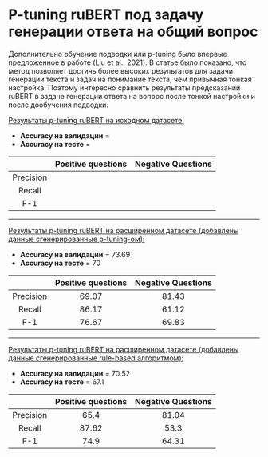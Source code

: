 # P-tuning ruBERT под задачу генерации ответа на общий вопрос


Дополнительно обучение подводки или p-tuning было впервые предложенное в работе (Liu et al., 2021). В статье было показано, что метод позволяет достичь более высоких результатов для задачи генерации текста и задач на понимание текста, чем привычная тонкая настройка. Поэтому интересно сравнить результаты предсказаний ruBERT в задаче генерации ответа на вопрос после тонкой настройки и после дообучения подводки.  

<ins>Результаты p-tuning ruBERT на исходном датасете:</ins>
* **Accuracy на валидации** = 
* **Accuracy на тесте** = 

|   | **Positive questions**  | **Negative Questions** |
|:-------------:|:-------------:|:-------------:
|Precision|   |   |
|Recall|   |  |
|F-1|  |   |

---

<ins>Результаты p-tuning ruBERT на расширенном датасете (добавлены данные сгенерированные p-tuning-ом):</ins>
* **Accuracy на валидации** = 73.69
* **Accuracy на тесте** = 70

|   | **Positive questions**  | **Negative Questions** |
|:-------------:|:-------------:|:-------------:
|Precision| 69.07  | 81.43  |
|Recall| 86.17  | 61.12 |
|F-1|76.67  | 69.83  |

---

<ins>Результаты p-tuning ruBERT на расширенном датасете (добавлены данные сгенерированные rule-based алгоритмом):</ins>
* **Accuracy на валидации** = 70.52
* **Accuracy на тесте** = 67.1

|   | **Positive questions**  | **Negative Questions** |
|:-------------:|:-------------:|:-------------:
|Precision| 65.4  | 81.04  |
|Recall| 87.62  | 53.3 |
|F-1|74.9  | 64.31  |
